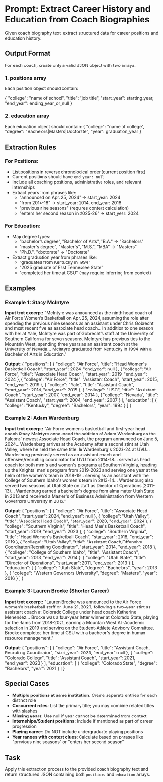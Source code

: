 # Prompt: Extract Career History and Education from Coach Biographies

Given coach biography text, extract structured data for career positions and education history.

## Output Format

For each coach, create only a valid JSON object with two arrays:

### 1. positions array
Each position object should contain:

{
  "college": "name of school",
  "title": "job title",
  "start_year": starting_year,
  "end_year": ending_year_or_null
}

### 2. education array
Each education object should contain:
{
  "college": "name of college",
  "degree": "Bachelors|Masters|Doctorate",
  "year": graduation_year
}

## Extraction Rules

### For Positions:
- List positions in reverse chronological order (current position first)
- Current positions should have `end_year: null`
- Include all coaching positions, administrative roles, and relevant internships
- Extract years from phrases like:
  - "announced on Apr. 25, 2024" → start_year: 2024
  - "from 2014-18" → start_year: 2014, end_year: 2018
  - "previous nine seasons" (requires context calculation)
  - "enters her second season in 2025-26" → start_year: 2024

### For Education:
- Map degree types:
  - "bachelor's degree", "Bachelor of Arts", "B.A." → "Bachelors"
  - "master's degree", "Master's", "M.S.", "MBA" → "Masters"
  - "Ph.D.", "doctorate" → "Doctorate"
- Extract graduation year from phrases like:
  - "graduated from Kentucky in 1994"
  - "2025 graduate of East Tennessee State"
  - "completed her time at CSU" (may require inferring from context)

## Examples

### Example 1: Stacy McIntyre

**Input text excerpt:**
"McIntyre was announced as the ninth head coach of Air Force Women's Basketball on Apr. 25, 2024, assuming the role after spending the previous nine seasons as an assistant under Chris Gobrecht and most recent five as associate head coach... In addition to one season with her at Yale, McIntyre was part of Gobrecht's staff at the University of Southern California for seven seasons. McIntyre has previous ties to the Mountain West, spending three years as an assistant coach at the University of Nevada... McIntyre graduated from Kentucky in 1994 with a Bachelor of Arts in Education."

**Output:**
{
  "positions": [
    {
      "college": "Air Force",
      "title": "Head Women's Basketball Coach",
      "start_year": 2024,
      "end_year": null
    },
    {
      "college": "Air Force",
      "title": "Associate Head Coach",
      "start_year": 2019,
      "end_year": 2024
    },
    {
      "college": "Air Force",
      "title": "Assistant Coach",
      "start_year": 2015,
      "end_year": 2019
    },
    {
      "college": "Yale",
      "title": "Assistant Coach",
      "start_year": 2014,
      "end_year": 2015
    },
    {
      "college": "USC",
      "title": "Assistant Coach",
      "start_year": 2007,
      "end_year": 2014
    },
    {
      "college": "Nevada",
      "title": "Assistant Coach",
      "start_year": 2004,
      "end_year": 2007
    }
  ],
  "education": [
    {
      "college": "Kentucky",
      "degree": "Bachelors",
      "year": 1994
    }
  ]
}

### Example 2: Adam Wardenburg

**Input text excerpt:**
"Air Force women's basketball and first-year head coach Stacy McIntyre announced the addition of Adam Wardenburg as the Falcons' newest Associate Head Coach, the program announced on June 5, 2024... Wardenburg arrives at the Academy after a second stint at Utah Valley, where he held the same title. In Wardenburg's 2023-24 at UVU... Wardenburg previously served as an assistant coach and offensive/recruiting coordinator for UVU from 2014-18... served as head coach for both men's and women's programs at Southern Virginia, heading up the Knights' men's program from 2019-2023 and serving one year at the helm of the women's team in 2018-19... serving as an assistant with the College of Southern Idaho's women's team in 2013-14... Wardenburg also served two seasons at Utah State on staff as Director of Operations (2011-13)... Wardenburg earned a bachelor's degree from alma mater Utah State in 2013 and received a Master's of Business Administration from Western Governors University in 2016."

**Output:**
{
  "positions": [
    {
      "college": "Air Force",
      "title": "Associate Head Coach",
      "start_year": 2024,
      "end_year": null
    },
    {
      "college": "Utah Valley",
      "title": "Associate Head Coach",
      "start_year": 2023,
      "end_year": 2024
    },
    {
      "college": "Southern Virginia",
      "title": "Head Men's Basketball Coach",
      "start_year": 2019,
      "end_year": 2023
    },
    {
      "college": "Southern Virginia",
      "title": "Head Women's Basketball Coach",
      "start_year": 2018,
      "end_year": 2019
    },
    {
      "college": "Utah Valley",
      "title": "Assistant Coach/Offensive Coordinator/Recruiting Coordinator",
      "start_year": 2014,
      "end_year": 2018
    },
    {
      "college": "College of Southern Idaho",
      "title": "Assistant Coach",
      "start_year": 2013,
      "end_year": 2014
    },
    {
      "college": "Utah State",
      "title": "Director of Operations",
      "start_year": 2011,
      "end_year": 2013
    }
  ],
  "education": [
    {
      "college": "Utah State",
      "degree": "Bachelors",
      "year": 2013
    },
    {
      "college": "Western Governors University",
      "degree": "Masters",
      "year": 2016
    }
  ]
}

### Example 3: Lauren Brocke (Shorter Career)

**Input text excerpt:**
"Lauren Brocke was announced to the Air Force women's basketball staff on June 21, 2023, following a two-year stint as assistant coach at Colorado College under head coach Katherine Menendez... Brocke was a four-year letter winner at Colorado State, playing for the Rams from 2018-2021, earning a Mountain West All-Academic selection in 2019 and serving on the Student-Athlete Advisory Committee. Brocke completed her time at CSU with a bachelor's degree in human resource management."

**Output:**
{
  "positions": [
    {
      "college": "Air Force",
      "title": "Assistant Coach, Recruiting Coordinator",
      "start_year": 2023,
      "end_year": null
    },
    {
      "college": "Colorado College",
      "title": "Assistant Coach",
      "start_year": 2021,
      "end_year": 2023
    }
  ],
  "education": [
    {
      "college": "Colorado State",
      "degree": "Bachelors",
      "year": 2021
    }
  ]
}

## Special Cases

- **Multiple positions at same institution**: Create separate entries for each distinct role
- **Concurrent roles**: List the primary title; you may combine related titles with slashes
- **Missing years**: Use null if year cannot be determined from context
- **Internships/Student positions**: Include if mentioned as part of career progression
- **Playing career**: Do NOT include undergraduate playing positions
- **Year ranges with context clues**: Calculate based on phrases like "previous nine seasons" or "enters her second season"

## Task

Apply this extraction process to the provided coach biography text and return structured JSON containing both `positions` and `education` arrays.